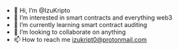- 👋 Hi, I’m @IzuKripto
- 👀 I’m interested in smart contracts and everything web3
- 🌱 I’m currently learning smart contract auditing
- 💞️ I’m looking to collaborate on anything
- 📫 How to reach me izukript0@protonmail.com

<!---
IzuKripto/IzuKripto is a ✨ special ✨ repository because its `README.md` (this file) appears on your GitHub profile.
You can click the Preview link to take a look at your changes.
--->
